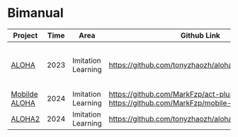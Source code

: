 # Bimanual

| Project                                         | Time | Area               | Github Link                                                  | Env                                                          | Dataset       | Conference |
| ----------------------------------------------- | ---- | ------------------ | ------------------------------------------------------------ | ------------------------------------------------------------ | ------------- | ---------- |
| [ALOHA](https://tonyzhaozh.github.io/aloha/)    | 2023 | Imitation Learning | https://github.com/tonyzhaozh/aloha                          | [Transfer Cube and Bimanual Insertion](https://github.com/tonyzhaozh/act) | Teleoperation | RSS        |
| [Mobilde ALOHA](https://mobile-aloha.github.io) | 2024 | Imitation Learning | https://github.com/MarkFzp/act-plus-plus<br />https://github.com/MarkFzp/mobile-aloha |                                                              |               |            |
| [ALOHA2](https://aloha-2.github.io/)            | 2024 | Imitation Learning | https://github.com/tonyzhaozh/aloha/tree/main/aloha2         | [MuJoco](https://github.com/google-deepmind/mujoco_menagerie/tree/main/aloha/) |               |            |

